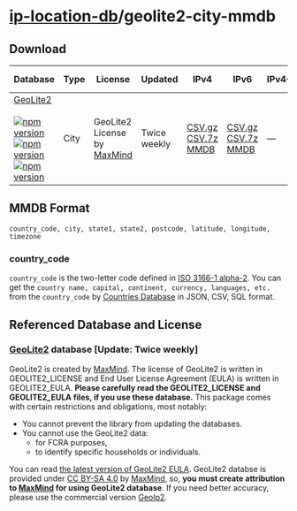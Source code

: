 # [ip-location-db](https://github.com/sapics/ip-location-db)/geolite2-city-mmdb

## Download

| Database | Type | License | Updated | IPv4 | IPv6 | IPv4+IPV6 | IPv4-num | IPv6-num |
|---|---|---|---|---|---|---|---|---|
| [GeoLite2](https://github.com/sapics/ip-location-db/tree/main/geolite2-city/)<br><br>[![npm version](https://img.shields.io/npm/v/@ip-location-db/geolite2-city?color=success&style=flat-square&label=GZ)](https://www.npmjs.com/package/@ip-location-db/geolite2-city)<br>[![npm version](https://img.shields.io/npm/v/@ip-location-db/geolite2-city-7z?color=success&style=flat-square&label=7z)](https://www.npmjs.com/package/@ip-location-db/geolite2-city-7z)<br>[![npm version](https://img.shields.io/npm/v/@ip-location-db/geolite2-city-mmdb?color=success&style=flat-square&label=MMDB)](https://www.npmjs.com/package/@ip-location-db/geolite2-city-mmdb) | City | GeoLite2 License by [MaxMind](https://www.maxmind.com/) | Twice weekly | [CSV.gz](https://cdn.jsdelivr.net/npm/@ip-location-db/geolite2-city/geolite2-city-ipv4.csv.gz)<br>[CSV.7z](https://cdn.jsdelivr.net/npm/@ip-location-db/geolite2-city-7z/geolite2-city-ipv4.csv.7z)<br>[MMDB](https://cdn.jsdelivr.net/npm/@ip-location-db/geolite2-city-mmdb/geolite2-city-ipv4.mmdb) | [CSV.gz](https://cdn.jsdelivr.net/npm/@ip-location-db/geolite2-city/geolite2-city-ipv6.csv.gz)<br>[CSV.7z](https://cdn.jsdelivr.net/npm/@ip-location-db/geolite2-city-7z/geolite2-city-ipv6.csv.7z)<br>[MMDB](https://cdn.jsdelivr.net/npm/@ip-location-db/geolite2-city-mmdb/geolite2-city-ipv6.mmdb) | — | [CSV.gz](https://cdn.jsdelivr.net/npm/@ip-location-db/geolite2-city/geolite2-city-ipv4-num.csv.gz)<br>[CSV.7z](https://cdn.jsdelivr.net/npm/@ip-location-db/geolite2-city-7z/geolite2-city-ipv4-num.csv.7z) | [CSV.gz](https://cdn.jsdelivr.net/npm/@ip-location-db/geolite2-city/geolite2-city-ipv6-num.csv.gz)<br>[CSV.7z](https://cdn.jsdelivr.net/npm/@ip-location-db/geolite2-city-7z/geolite2-city-ipv6-num.csv.7z) |


## MMDB Format

```
country_code, city, state1, state2, postcode, latitude, longitude, timezone
```


### country_code

`country_code` is the two-letter code defined in [ISO 3166-1 alpha-2](https://wikipedia.org/wiki/ISO_3166-1_alpha-2).
You can get the `country name, capital, continent, currency, languages, etc.` from the `country_code` by [Countries Database](https://github.com/annexare/Countries) in JSON, CSV, SQL format.


## Referenced Database and License



### [GeoLite2](https://dev.maxmind.com/geoip/geoip2/geolite2/) database [Update: Twice weekly]

GeoLite2 is created by [MaxMind](https://www.maxmind.com).
The license of GeoLite2 is written in GEOLITE2_LICENSE and End User License Agreement (EULA) is written in GEOLITE2_EULA.
**Please carefully read the GEOLITE2_LICENSE and GEOLITE2_EULA files, if you use these database.**
This package comes with certain restrictions and obligations, most notably:
- You cannot prevent the library from updating the databases.
- You cannot use the GeoLite2 data:
  - for FCRA purposes,
  - to identify specific households or individuals.

You can read [the latest version of GeoLite2 EULA](https://www.maxmind.com/en/geolite2/eula).
GeoLite2 databse is provided under [CC BY-SA 4.0](https://creativecommons.org/licenses/by-sa/4.0/) by [MaxMind](https://www.maxmind.com), so, **you must create attribution to [MaxMind](https://www.maxmind.com) for using GeoLite2 database**.
If you need better accuracy, please use the commercial version [GeoIp2](https://www.maxmind.com/en/geoip2-databases).

